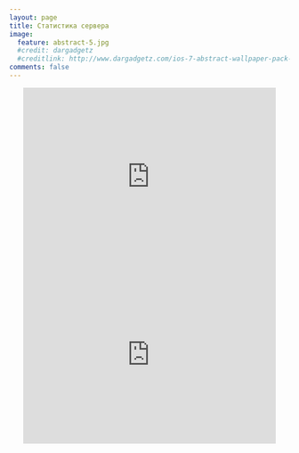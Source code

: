 ```yaml
---
layout: page
title: Статистика сервера
image:
  feature: abstract-5.jpg
  #credit: dargadgetz
  #creditlink: http://www.dargadgetz.com/ios-7-abstract-wallpaper-pack-for-iphone-5-and-ipod-touch-retina/
comments: false
---
```


<center>
<iframe id="iframe1" src="http://terraria-servers.com/statistics/chart/daily/players/178/" height="320" width="90%" frameborder="0" marginwidth="0" marginheight="0" scrolling="yes"></iframe>

<iframe id="iframe2" src="http://terraria-servers.com/statistics/chart/daily/uptime/178/" height="320" width="90%" frameborder="0" marginwidth="0" marginheight="0" scrolling="yes"></iframe>
</center>
